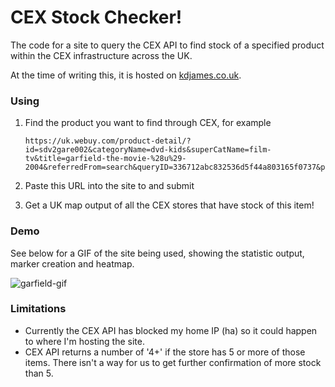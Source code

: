 # CEX Stock Checker! 

The code for a site to query the CEX API to find stock of a specified product within the CEX infrastructure across the UK.

At the time of writing this, it is hosted on [kdjames.co.uk](https://www.kdjames.co.uk). 

### Using

1. Find the product you want to find through CEX, for example

   ```
   https://uk.webuy.com/product-detail/?id=sdv2gare002&categoryName=dvd-kids&superCatName=film-tv&title=garfield-the-movie-%28u%29-2004&referredFrom=search&queryID=336712abc832536d5f44a803165f0737&position=1
   ```

2. Paste this URL into the site to and submit

3. Get a UK map output of all the CEX stores that have stock of this item!

### Demo

See below for a GIF of the site being used, showing the statistic output, marker creation and heatmap.

![garfield-gif](https://github.com/KieranJamess/CEX-Stock-Checker/blob/master/demo.gif)

### Limitations

- Currently the CEX API has blocked my home IP (ha) so it could happen to where I'm hosting the site. 
- CEX API returns a number of '4+' if the store has 5 or more of those items. There isn't a way for us to get further confirmation of more stock than 5.